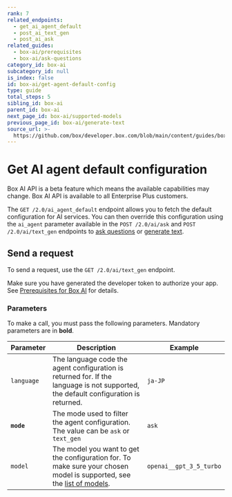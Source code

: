 ```yaml
---
rank: 7
related_endpoints:
  - get_ai_agent_default
  - post_ai_text_gen
  - post_ai_ask
related_guides:
  - box-ai/prerequisites
  - box-ai/ask-questions
category_id: box-ai
subcategory_id: null
is_index: false
id: box-ai/get-agent-default-config
type: guide
total_steps: 5
sibling_id: box-ai
parent_id: box-ai
next_page_id: box-ai/supported-models
previous_page_id: box-ai/generate-text
source_url: >-
  https://github.com/box/developer.box.com/blob/main/content/guides/box-ai/get-agent-default-config.md
---
```

# Get AI agent default configuration

<Message type="notice">

Box AI API is a beta feature which means the
available capabilities may change.
Box AI API is available to all Enterprise Plus customers.

</Message>

The `GET /2.0/ai_agent_default` endpoint allows you to fetch the default configuration for AI services.
You can then override this configuration using the `ai_agent` parameter available in the `POST /2.0/ai/ask` and `POST /2.0/ai/text_gen` endpoints to [ask questions][ask] or [generate text][text-gen].

## Send a request

To send a request, use the
`GET /2.0/ai/text_gen` endpoint.

<Samples id='get_ai_agent_default'>

</Samples>

Make sure you have generated the developer token
to authorize your app. See [Prerequisites for Box AI][prereq]
for details.

### Parameters

To make a call, you must pass the following parameters. Mandatory parameters are in **bold**.

| Parameter| Description| Example|
|--------|--------|-------|
|`language`| The language code the agent configuration is returned for. If the language is not supported, the default configuration is returned. | `ja-JP`|
|**`mode`**|The mode used to filter the agent configuration. The value can be `ask` or `text_gen` |`ask`|
|`model`|The model you want to get the configuration for. To make sure your chosen model is supported, see the [list of models][models].| `openai__gpt_3_5_turbo`|

[prereq]: g://box-ai/prerequisites
[ask]: g://box-ai/ask-questions
[text-gen]: g://box-ai/generate-text
[models]: g://box-ai/supported-models